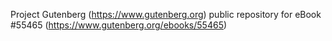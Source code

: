 Project Gutenberg (https://www.gutenberg.org) public repository for
eBook #55465 (https://www.gutenberg.org/ebooks/55465)
